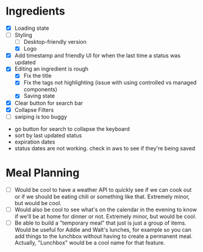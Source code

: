 # Ingredients
- [x] Loading state
- [ ] Styling
  - [ ] Desktop-friendly version
  - [x] Logo
- [x] Add timestamp and friendly UI for when the last time a status was updated
- [x] Editing an ingredient is rough
  - [x] Fix the title
  - [x] Fix the tags not highlighting (issue with using controlled vs managed components)
  - [x] Saving state
- [x] Clear button for search bar
- [x] Collapse Filters
- [ ] swiping is too buggy
- go button for search to collapse the keyboard
- sort by last updated status
- expiration dates
- status dates are not working. check in aws to see if they're being saved 

# Meal Planning
- [ ] Would be cool to have a weather API to quickly see if we can cook out or if we should be eating chili or something like that. Extremely minor, but would be cool.
- [ ] Would also be cool to see what's on the calendar in the evening to know if we'll be at home for dinner or not. Extremely minor, but would be cool.
- [ ] Be able to build a "temporary meal" that just is just a group of items. Would be useful for Addie and Walt's lunches, for example so you can add things to the lunchbox without having to create a permanent meal. Actually, "Lunchbox" would be a cool name for that feature.